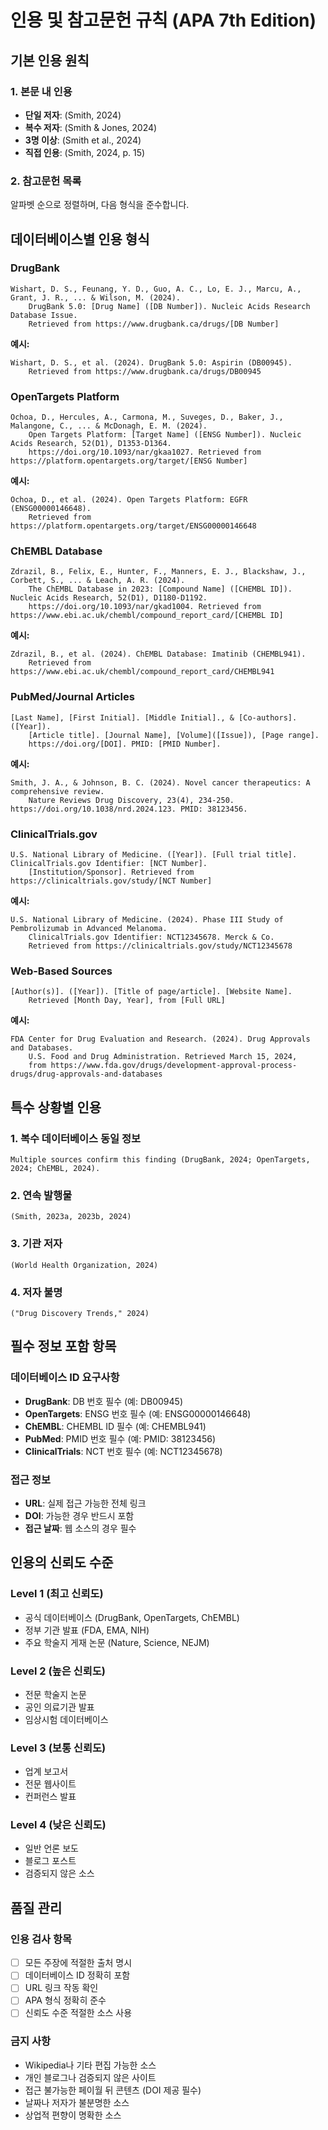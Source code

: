 # 인용 및 참고문헌 규칙 (APA 7th Edition)

## 기본 인용 원칙

### 1. 본문 내 인용
- **단일 저자**: (Smith, 2024)
- **복수 저자**: (Smith & Jones, 2024)
- **3명 이상**: (Smith et al., 2024)
- **직접 인용**: (Smith, 2024, p. 15)

### 2. 참고문헌 목록
알파벳 순으로 정렬하며, 다음 형식을 준수합니다.

## 데이터베이스별 인용 형식

### DrugBank
```
Wishart, D. S., Feunang, Y. D., Guo, A. C., Lo, E. J., Marcu, A., Grant, J. R., ... & Wilson, M. (2024). 
    DrugBank 5.0: [Drug Name] ([DB Number]). Nucleic Acids Research Database Issue. 
    Retrieved from https://www.drugbank.ca/drugs/[DB Number]
```

**예시:**
```
Wishart, D. S., et al. (2024). DrugBank 5.0: Aspirin (DB00945). 
    Retrieved from https://www.drugbank.ca/drugs/DB00945
```

### OpenTargets Platform
```
Ochoa, D., Hercules, A., Carmona, M., Suveges, D., Baker, J., Malangone, C., ... & McDonagh, E. M. (2024). 
    Open Targets Platform: [Target Name] ([ENSG Number]). Nucleic Acids Research, 52(D1), D1353-D1364. 
    https://doi.org/10.1093/nar/gkaa1027. Retrieved from https://platform.opentargets.org/target/[ENSG Number]
```

**예시:**
```
Ochoa, D., et al. (2024). Open Targets Platform: EGFR (ENSG00000146648). 
    Retrieved from https://platform.opentargets.org/target/ENSG00000146648
```

### ChEMBL Database
```
Zdrazil, B., Felix, E., Hunter, F., Manners, E. J., Blackshaw, J., Corbett, S., ... & Leach, A. R. (2024). 
    The ChEMBL Database in 2023: [Compound Name] ([CHEMBL ID]). Nucleic Acids Research, 52(D1), D1180-D1192. 
    https://doi.org/10.1093/nar/gkad1004. Retrieved from https://www.ebi.ac.uk/chembl/compound_report_card/[CHEMBL ID]
```

**예시:**
```
Zdrazil, B., et al. (2024). ChEMBL Database: Imatinib (CHEMBL941). 
    Retrieved from https://www.ebi.ac.uk/chembl/compound_report_card/CHEMBL941
```

### PubMed/Journal Articles
```
[Last Name], [First Initial]. [Middle Initial]., & [Co-authors]. ([Year]). 
    [Article title]. [Journal Name], [Volume]([Issue]), [Page range]. 
    https://doi.org/[DOI]. PMID: [PMID Number].
```

**예시:**
```
Smith, J. A., & Johnson, B. C. (2024). Novel cancer therapeutics: A comprehensive review. 
    Nature Reviews Drug Discovery, 23(4), 234-250. https://doi.org/10.1038/nrd.2024.123. PMID: 38123456.
```

### ClinicalTrials.gov
```
U.S. National Library of Medicine. ([Year]). [Full trial title]. ClinicalTrials.gov Identifier: [NCT Number]. 
    [Institution/Sponsor]. Retrieved from https://clinicaltrials.gov/study/[NCT Number]
```

**예시:**
```
U.S. National Library of Medicine. (2024). Phase III Study of Pembrolizumab in Advanced Melanoma. 
    ClinicalTrials.gov Identifier: NCT12345678. Merck & Co. 
    Retrieved from https://clinicaltrials.gov/study/NCT12345678
```

### Web-Based Sources
```
[Author(s)]. ([Year]). [Title of page/article]. [Website Name]. 
    Retrieved [Month Day, Year], from [Full URL]
```

**예시:**
```
FDA Center for Drug Evaluation and Research. (2024). Drug Approvals and Databases. 
    U.S. Food and Drug Administration. Retrieved March 15, 2024, 
    from https://www.fda.gov/drugs/development-approval-process-drugs/drug-approvals-and-databases
```

## 특수 상황별 인용

### 1. 복수 데이터베이스 동일 정보
```
Multiple sources confirm this finding (DrugBank, 2024; OpenTargets, 2024; ChEMBL, 2024).
```

### 2. 연속 발행물
```
(Smith, 2023a, 2023b, 2024)
```

### 3. 기관 저자
```
(World Health Organization, 2024)
```

### 4. 저자 불명
```
("Drug Discovery Trends," 2024)
```

## 필수 정보 포함 항목

### 데이터베이스 ID 요구사항
- **DrugBank**: DB 번호 필수 (예: DB00945)
- **OpenTargets**: ENSG 번호 필수 (예: ENSG00000146648)
- **ChEMBL**: CHEMBL ID 필수 (예: CHEMBL941)
- **PubMed**: PMID 번호 필수 (예: PMID: 38123456)
- **ClinicalTrials**: NCT 번호 필수 (예: NCT12345678)

### 접근 정보
- **URL**: 실제 접근 가능한 전체 링크
- **DOI**: 가능한 경우 반드시 포함
- **접근 날짜**: 웹 소스의 경우 필수

## 인용의 신뢰도 수준

### Level 1 (최고 신뢰도)
- 공식 데이터베이스 (DrugBank, OpenTargets, ChEMBL)
- 정부 기관 발표 (FDA, EMA, NIH)
- 주요 학술지 게재 논문 (Nature, Science, NEJM)

### Level 2 (높은 신뢰도)
- 전문 학술지 논문
- 공인 의료기관 발표
- 임상시험 데이터베이스

### Level 3 (보통 신뢰도)
- 업계 보고서
- 전문 웹사이트
- 컨퍼런스 발표

### Level 4 (낮은 신뢰도)
- 일반 언론 보도
- 블로그 포스트
- 검증되지 않은 소스

## 품질 관리

### 인용 검사 항목
- [ ] 모든 주장에 적절한 출처 명시
- [ ] 데이터베이스 ID 정확히 포함
- [ ] URL 링크 작동 확인
- [ ] APA 형식 정확히 준수
- [ ] 신뢰도 수준 적절한 소스 사용

### 금지 사항
- Wikipedia나 기타 편집 가능한 소스
- 개인 블로그나 검증되지 않은 사이트
- 접근 불가능한 페이월 뒤 콘텐츠 (DOI 제공 필수)
- 날짜나 저자가 불분명한 소스
- 상업적 편향이 명확한 소스